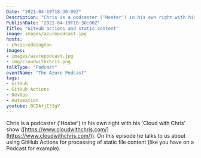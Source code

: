 ```yaml
---
Date: "2021-04-19T18:30:00Z"
Description: "Chris is a podcaster ('Hoster') in his own right with his 'Cloud with Chris' show (https://www.cloudwithchris.com/) . On this episode he talks to us about using GitHub Actions for processing of static file content (like you have on a Podcast for example)."
PublishDate: "2021-04-19T18:30:00Z"
Title: "GitHub actions and static content"
image: images/azurepodcast.jpg
hosts:
- chrisreddington
images:
- images/azurepodcast.jpg
- img/cloudwithchris.png
talkType: "Podcast"
eventName: "The Azure Podcast"
tags:
- GitHub
- GitHub Actions
- DevOps
- Automation
youtube: BCDAfjE33gY
---
```

Chris is a podcaster ('Hoster') in his own right with his 'Cloud with Chris' show ([https://www.cloudwithchris.com/](https://www.cloudwithchris.com/)). On this episode he talks to us about using GitHub Actions for processing of static file content (like you have on a Podcast for example).